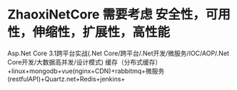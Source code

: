 # ZhaoxiNetCore 需要考虑 安全性，可用性，伸缩性，扩展性，高性能
Asp.Net Core 3.1跨平台实战(.Net Core/跨平台/.Net开发/微服务/IOC/AOP/.Net Core开发/大数据高并发/设计模式)
缓存（分布式缓存）+linux+mongodb+vue(nginx+CDN)+rabbitmq+微服务(restfulAPI)+Quartz.net+Redis+jenkins+
